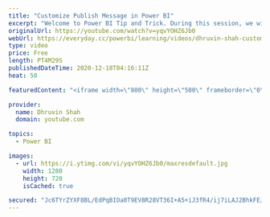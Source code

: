 ```yaml
---
title: "Customize Publish Message in Power BI"
excerpt: "Welcome to Power BI Tip and Trick. During this session, we will learn how we can customize Publish message in Power BI Desktop. By default, this feature is disabled. Let’s say for your organization you want to show some Disclaimer before you are publishing the report to Service, you can utilize this"
originalUrl: https://youtube.com/watch?v=yqvYOHZ6Jb0
webUrl: https://everyday.cc/powerbi/learning/videos/dhruvin-shah-customize-publish-message-in-power-bi/
type: video
price: Free
length: PT4M29S
publishedDateTime: 2020-12-18T04:16:11Z
heat: 50

featuredContent: "<iframe width=\"800\" height=\"500\" frameborder=\"0\" src=\"https://www.youtube.com/embed/yqvYOHZ6Jb0\" allow=\"accelerometer; autoplay; encrypted-media; gyroscope; picture-in-picture\" allowfullscreen></iframe>"

provider:
  name: Dhruvin Shah
  domain: youtube.com

topics:
  - Power BI

images:
  - url: https://i.ytimg.com/vi/yqvYOHZ6Jb0/maxresdefault.jpg
    width: 1280
    height: 720
    isCached: true

secured: "Jc6TYrZYXF8BL/EdPqBIOa0T9EV8R28VT36I+A5+iJ3fR4/ij7iLAJ2BhkFEJGKzS452WhIHlPM3odKrR6jHEIrm6GNDSuUwhflyz9hz6RhR8JT2wwzPPMBtciv5cu99OFxD5UqyGXRX4FG5QOsikdP1fIWEDv8s6hpiy3Dm/SQKjjZcWt2+yGaoQ9gd3M9cO6EvK2lBXQPLCNvkpCpCu8dzRr118oLzbzpqfMw9wSTBsNu20Ag5y8aVYCEktAOocUW52E0JvhalOtPFV0l4hryA5pcfJY6FwUtZSELJ8MxnNsnWEHG17bXZG+O7ujPjf/mKDdSiLRa43K8ppU3cK0RUNZvTerGpCzx/Y8gdfXlxwfDnoVvCbs8jBET5aL9J+aY1ej8/f2aOiScz21GP2GVcDELmMEt+le9LuvqHl50=;VOzrY24I2lQCkgn5ZQBIpA=="
---
```


